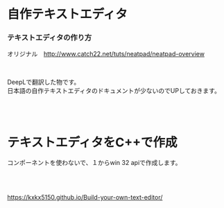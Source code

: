 # 自作テキストエディタ
### テキストエディタの作り方

オリジナル　http://www.catch22.net/tuts/neatpad/neatpad-overview  

<br>

DeepLで翻訳した物です。  
日本語の自作テキストエディタのドキュメントが少ないのでUPしておきます。

<br><br>

# テキストエディタをC++で作成  

コンポーネントを使わないで、１からwin 32 apiで作成します。

<br><br>

https://kxkx5150.github.io/Build-your-own-text-editor/  

<br><br>

